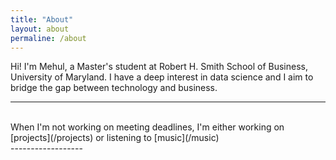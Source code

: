 ```yaml
---
title: "About"
layout: about
permaline: /about
---
```


Hi! I'm Mehul, a Master's student at Robert H. Smith School of Business, University of Maryland. I have a deep interest in data science and I aim to bridge the gap between technology and business. 

------------------ 
<br>
When I'm not working on meeting deadlines, I'm either working on [projects](/projects) or listening to [music](/music)
<br>
------------------